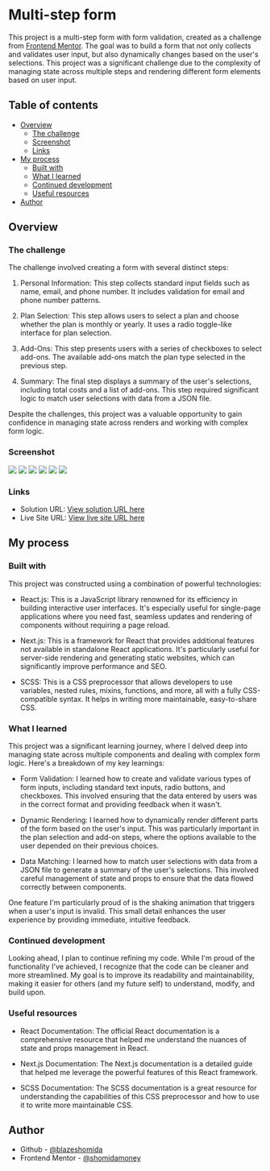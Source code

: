 # Multi-step form <!-- omit from toc -->

This project is a multi-step form with form validation, created as a challenge from [Frontend Mentor](https://www.frontendmentor.io/challenges/multistep-form-YVAnSdqQBJ). The goal was to build a form that not only collects and validates user input, but also dynamically changes based on the user's selections. This project was a significant challenge due to the complexity of managing state across multiple steps and rendering different form elements based on user input. 

## Table of contents <!-- omit from toc -->

- [Overview](#overview)
  - [The challenge](#the-challenge)
  - [Screenshot](#screenshot)
  - [Links](#links)
- [My process](#my-process)
  - [Built with](#built-with)
  - [What I learned](#what-i-learned)
  - [Continued development](#continued-development)
  - [Useful resources](#useful-resources)
- [Author](#author)


## Overview

### The challenge

The challenge involved creating a form with several distinct steps:

1. Personal Information: This step collects standard input fields such as name, email, and phone number. It includes validation for email and phone number patterns.

2. Plan Selection: This step allows users to select a plan and choose whether the plan is monthly or yearly. It uses a radio toggle-like interface for plan selection.

3. Add-Ons: This step presents users with a series of checkboxes to select add-ons. The available add-ons match the plan type selected in the previous step.

4. Summary: The final step displays a summary of the user's selections, including total costs and a list of add-ons. This step required significant logic to match user selections with data from a JSON file.

Despite the challenges, this project was a valuable opportunity to gain confidence in managing state across renders and working with complex form logic.

### Screenshot

![](./public/screenshots/final-6.jpeg)
![](./public/screenshots/final-3.jpeg)
![](./public/screenshots/final-5.jpeg)
![](./public/screenshots/final-4.jpeg)
![](./public/screenshots/final-2.jpeg)
![](./public/screenshots/final-1.jpeg)


### Links

- Solution URL: [View solution URL here](https://www.frontendmentor.io/solutions/multistep-form-0kksILWUer)
- Live Site URL: [View live site URL here](https://multi-step-form-fem-iota.vercel.app/)

## My process

### Built with

This project was constructed using a combination of powerful technologies:

- React.js: This is a JavaScript library renowned for its efficiency in building interactive user interfaces. It's especially useful for single-page applications where you need fast, seamless updates and rendering of components without requiring a page reload.

- Next.js: This is a framework for React that provides additional features not available in standalone React applications. It's particularly useful for server-side rendering and generating static websites, which can significantly improve performance and SEO.

- SCSS: This is a CSS preprocessor that allows developers to use variables, nested rules, mixins, functions, and more, all with a fully CSS-compatible syntax. It helps in writing more maintainable, easy-to-share CSS.

### What I learned

This project was a significant learning journey, where I delved deep into managing state across multiple components and dealing with complex form logic. Here's a breakdown of my key learnings:

- Form Validation: I learned how to create and validate various types of form inputs, including standard text inputs, radio buttons, and checkboxes. This involved ensuring that the data entered by users was in the correct format and providing feedback when it wasn't.

- Dynamic Rendering: I learned how to dynamically render different parts of the form based on the user's input. This was particularly important in the plan selection and add-on steps, where the options available to the user depended on their previous choices.

- Data Matching: I learned how to match user selections with data from a JSON file to generate a summary of the user's selections. This involved careful management of state and props to ensure that the data flowed correctly between components.

One feature I'm particularly proud of is the shaking animation that triggers when a user's input is invalid. This small detail enhances the user experience by providing immediate, intuitive feedback.

### Continued development

Looking ahead, I plan to continue refining my code. While I'm proud of the functionality I've achieved, I recognize that the code can be cleaner and more streamlined. My goal is to improve its readability and maintainability, making it easier for others (and my future self) to understand, modify, and build upon.

### Useful resources

- React Documentation: The official React documentation is a comprehensive resource that helped me understand the nuances of state and props management in React.

- Next.js Documentation: The Next.js documentation is a detailed guide that helped me leverage the powerful features of this React framework.

- SCSS Documentation: The SCSS documentation is a great resource for understanding the capabilities of this CSS preprocessor and how to use it to write more maintainable CSS.

## Author

- Github - [@blazeshomida](https://www.your-site.com)
- Frontend Mentor - [@shomidamoney](https://www.frontendmentor.io/profile/shomidamoney)
